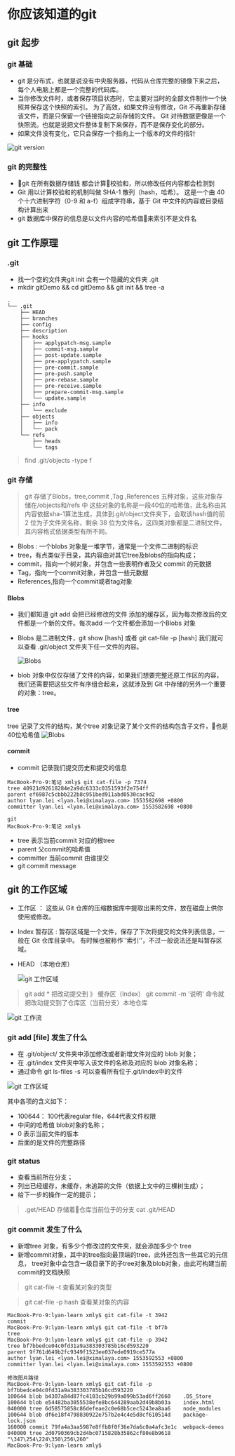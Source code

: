 # 你应该知道的git


## git 起步

### git 基础
* git 是分布式，也就是说没有中央服务器，代码从仓库完整的镜像下来之后，每个人电脑上都是一个完整的代码库。
* 当你修改文件时，或者保存项目状态时，它主要对当时的全部文件制作一个快照并保存这个快照的索引。 为了高效，如果文件没有修改，Git 不再重新存储该文件，而是只保留一个链接指向之前存储的文件。 Git 对待数据更像是一个 快照流。也就是说把文件整体复制下来保存，而不是保存变化的部分。
* 如果文件没有变化，它只会保存一个指向上一个版本的文件的指针

![git version](/笔记/img/gitversion.png)

### git 的完整性
* git 在所有数据存储钱 都会计算校验和，所以修改任何内容都会检测到
* Git 用以计算校验和的机制叫做 SHA-1 散列（hash，哈希）。 这是一个由 40 个十六进制字符（0-9 和 a-f）组成字符串，基于 Git 中文件的内容或目录结构计算出来
* git 数据库中保存的信息是以文件内容的哈希值来索引不是文件名






## git 工作原理

### .git
* 找一个空的文件夹git init 会有一个隐藏的文件夹 .git
* mkdir gitDemo && cd gitDemo && git init && tree -a
```
.
└── .git
    ├── HEAD
    ├── branches
    ├── config
    ├── description
    ├── hooks
    │   ├── applypatch-msg.sample
    │   ├── commit-msg.sample
    │   ├── post-update.sample
    │   ├── pre-applypatch.sample
    │   ├── pre-commit.sample
    │   ├── pre-push.sample
    │   ├── pre-rebase.sample
    │   ├── pre-receive.sample
    │   ├── prepare-commit-msg.sample
    │   └── update.sample
    ├── info
    │   └── exclude
    ├── objects
    │   ├── info
    │   └── pack
    └── refs
        ├── heads
        └── tags

```

> find .git/objects -type f


### git 存储

> git 存储了Blobs，tree,commit ,Tag ,References 五种对象，这些对象存储在/objects和/refs 中
>这些对象的名称是一段40位的哈希值，此名称由其内容依据sha-1算法生成，具体到.git/object文件夹下，会取该hash值的前 2 位为子文件夹名称，剩余 38 位为文件名，这四类对象都是二进制文件，其内容格式依据类型有所不同。


* Blobs : 一个blobs 对象是一堆字节，通常是一个文件二进制的标识
* tree，有点类似于目录，其内容由对其它tree及blobs的指向构成；
* commit，指向一个树对象，并包含一些表明作者及父 commit 的元数据
* Tag，指向一个commit对象，并包含一些元数据
* References,指向一个commit或者tag对象

#### Blobs 
* 我们都知道 git add 会把已经修改的文件 添加的缓存区，因为每次修改后的文件都是一个新的文件。每次add 一个文件都会添加一个Blobs 对象
* Blobs 是二进制文件，git show [hash] 或者 git cat-file -p [hash] 我们就可以查看 .git/object 文件夹下任一文件的内容。

  ![Blobs](/笔记/img/WechatIMG198.png)

* blob 对象中仅仅存储了文件的内容，如果我们想要完整还原工作区的内容，我们还需要把这些文件有序组合起来，这就涉及到 Git 中存储的另外一个重要的对象：tree。

#### tree
tree 记录了文件的结构，某个tree 对象记录了某个文件的结构包含子文件，也是40位哈希值
  ![Blobs](/笔记/img/WechatIMG198.png)

#### commit 
* commit 记录我们提交历史和提交的信息


```
MacBook-Pro-9:笔记 xmly$ git cat-file -p 7374
tree 40921d92618284e2a9dc6333c0351593f2e754ff
parent ef6987c5cbbb222b8c951bed911abd0530cac9d2
author lyan.lei <lyan.lei@ximalaya.com> 1553582698 +0800
committer lyan.lei <lyan.lei@ximalaya.com> 1553582698 +0800

git
MacBook-Pro-9:笔记 xmly$ 
```

* tree 表示当前commit 对应的根tree
* parent 父commit的哈希值 
* committer 当前commit 由谁提交
* git commit message





## git 的工作区域

* 工作区 ： 
    这些从 Git 仓库的压缩数据库中提取出来的文件，放在磁盘上供你使用或修改。
* Index 暂存区 : 
    暂存区域是一个文件，保存了下次将提交的文件列表信息，一般在 Git 仓库目录中。 有时候也被称作`‘索引’'，不过一般说法还是叫暂存区域。
* HEAD （本地仓库）

  ![git 工作区域](/笔记/img/git工作区域.png)

> git add * 把改动提交到 》 缓存区（Index）
> git commit -m '说明' 命令就把改动提交到了仓库区（当前分支）本地仓库

![git 工作流](/笔记/img/WechatIMG200.png)

### git add [file] 发生了什么
* 在 .git/object/ 文件夹中添加修改或者新增文件对应的 blob 对象；
* 在 .git/index 文件夹中写入该文件的名称及对应的 blob 对象名称；
* 通过命令 git ls-files -s 可以查看所有位于.git/index中的文件

![git 工作区域](/笔记/img/WechatIMG199.png)

其中各项的含义如下：
  * 100644： 100代表regular file，644代表文件权限
  * 中间的哈希值 blob对象的名称；
  * 0 表示当前文件的版本
  * 后面的是文件的完整路径
  
### git status 

* 查看当前所在分支；
* 列出已经缓存，未缓存，未追踪的文件（依据上文中的三棵树生成）；
* 给下一步的操作一定的提示；

> .get/HEAD 存储着仓库当前位于的分支  cat .git/HEAD

### git commit 发生了什么

* 新增tree 对象，有多少个修改过的文件夹，就会添加多少个 tree
* 新增commit对象，其中的tree指向最顶端的tree，此外还包含一些其它的元信息， tree对象中会包含一级目录下的子tree对象及blob对象，由此可构建当前commit的文档快照

> git cat-file -t 查看某对象的类型

> git cat-file -p hash 查看某对象的内容

```
MacBook-Pro-9:lyan-learn xmly$ git cat-file -t 3942
commit
MacBook-Pro-9:lyan-learn xmly$ git cat-file -t bf7b
tree
MacBook-Pro-9:lyan-learn xmly$ git cat-file -p 3942
tree bf7bbedce04c0fd31a9a383303785b16cd593220
parent 9f761d649b2fc9349f1523ee037ede0919ce577a
author lyan.lei <lyan.lei@ximalaya.com> 1553592553 +0800
committer lyan.lei <lyan.lei@ximalaya.com> 1553592553 +0800

修改图片路径
MacBook-Pro-9:lyan-learn xmly$ git cat-file -p bf7bbedce04c0fd31a9a383303785b16cd593220
100644 blob b4307a84d87fc4103cb29b99a099b53ad6ff2660	.DS_Store
100644 blob e54482ba3055538efe8bc644289aab2d49b8b03a	index.html
040000 tree 6d58575858c86defeae2c0e68b5cec5243ea8aa6	node_modules
100644 blob df6e18f4798830922e757b2e4c4e5d8cf610514d	package-lock.json
160000 commit 79fa4a3aa5987e8ffb8f0f36e7da6c0a4afc3e1c	webpack-demos
040000 tree 2d0790369cb2d4bc0715828b35862cf80e8b9618	"\347\254\224\350\256\260"
MacBook-Pro-9:lyan-learn xmly$ 

```


